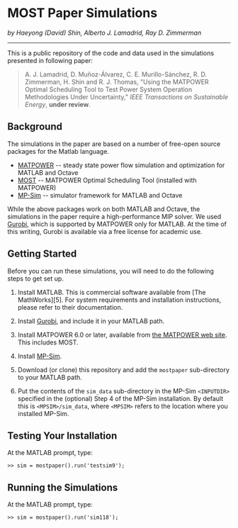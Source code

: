 MOST Paper Simulations
======================

_by Haeyong (David) Shin, Alberto J. Lamadrid, Ray D. Zimmerman_

---

This is a public repository of the code and data used in the simulations
presented in following paper:

>   A. J. Lamadrid, D. Muñoz-Álvarez, C. E. Murillo-Sánchez, R. D. Zimmerman,
    H. Shin and R. J. Thomas, "Using the MATPOWER Optimal Scheduling Tool to
    Test Power System Operation Methodologies Under Uncertainty," _IEEE
    Transactions on Sustainable Energy_, **under review**.


Background
----------

The simulations in the paper are based on a number of free-open source packages for the Matlab language.

- [MATPOWER][1] -- steady state power flow simulation and optimization for MATLAB and Octave
- [MOST][2] -- MATPOWER Optimal Scheduling Tool (installed with MATPOWER)
- [MP-Sim][3] -- simulator framework for MATLAB and Octave

While the above packages work on both MATLAB and Octave, the simulations in the paper require a high-performance MIP solver. We used [Gurobi][4], which is supported by MATPOWER only for MATLAB. At the time of this writing, Gurobi is available via a free license for academic use.


Getting Started
---------------

Before you can run these simulations, you will need to do the following steps to get set up.

1. Install MATLAB. This is commercial software available from [The MathWorks][5]. For system requirements and installation instructions, please refer to their documentation.

2. Install [Gurobi][4], and include it in your MATLAB path.

3. Install MATPOWER 6.0 or later, available from [the MATPOWER web site][1]. This includes MOST.

4. Install [MP-Sim][3].

5. Download (or clone) this repository and add the `mostpaper` sub-directory to your MATLAB path.

6. Put the contents of the `sim_data` sub-directory in the MP-Sim `<INPUTDIR>` specified in the (optional) Step 4 of the MP-Sim installation. By default this is `<MPSIM>/sim_data`, where `<MPSIM>` refers to the location where you installed MP-Sim.


Testing Your Installation
-------------------------

At the MATLAB prompt, type:

    >> sim = mostpaper().run('testsim9');



Running the Simulations
-----------------------

At the MATLAB prompt, type:

    >> sim = mostpaper().run('sim118');



[1]: http://www.pserc.cornell.edu/matpower
[2]: https://github.com/MATPOWER/most
[3]: https://github.com/MATPOWER/mpsim
[4]: http://www.gurobi.com
